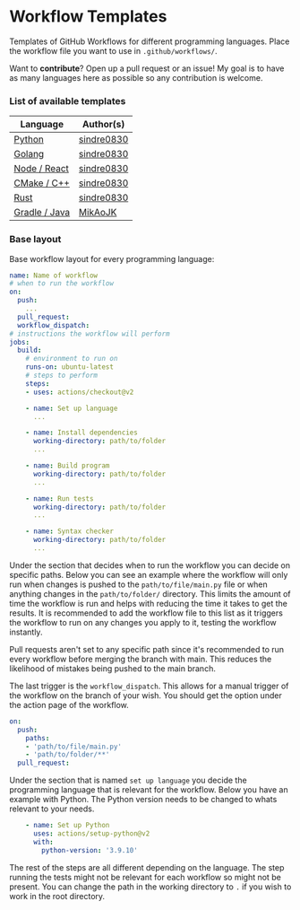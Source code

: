 # Workflow Templates
Templates of GitHub Workflows for different programming languages. Place the workflow file you want to use in ```.github/workflows/```.

Want to **contribute**? Open up a pull request or an issue! My goal is to have as many languages here as possible so any contribution is welcome.

### List of available templates

| Language | Author(s) |
| -------- | --------- |
| [Python](workflows/python.yml) | [sindre0830](https://github.com/sindre0830) |
| [Golang](workflows/golang.yml) | [sindre0830](https://github.com/sindre0830) |
| [Node / React](workflows/node.yml) | [sindre0830](https://github.com/sindre0830) |
| [CMake / C++](workflows/cmake.yml) | [sindre0830](https://github.com/sindre0830) |
| [Rust](workflows/rust.yml) | [sindre0830](https://github.com/sindre0830) |
| [Gradle / Java](workflows/java-gradle.yml) | [MikAoJK](https://github.com/MikAoJK) |

### Base layout

Base workflow layout for every programming language:
```yml
name: Name of workflow
# when to run the workflow
on:
  push:
    ...
  pull_request:
  workflow_dispatch:
# instructions the workflow will perform
jobs:
  build:
    # environment to run on
    runs-on: ubuntu-latest
    # steps to perform
    steps:
    - uses: actions/checkout@v2

    - name: Set up language
      ...

    - name: Install dependencies
      working-directory: path/to/folder
      ...

    - name: Build program
      working-directory: path/to/folder
      ...

    - name: Run tests
      working-directory: path/to/folder
      ...

    - name: Syntax checker
      working-directory: path/to/folder
      ...
```

Under the section that decides when to run the workflow you can decide on specific paths. Below you can see an example where the workflow will only run when changes is pushed to the ```path/to/file/main.py``` file or when anything changes in the ```path/to/folder/``` directory. This limits the amount of time the workflow is run and helps with reducing the time it takes to get the results. It is recommended to add the workflow file to this list as it triggers the workflow to run on any changes you apply to it, testing the workflow instantly.

Pull requests aren't set to any specific path since it's recommended to run every workflow before merging the branch with main. This reduces the likelihood of mistakes being pushed to the main branch.

The last trigger is the ```workflow_dispatch```. This allows for a manual trigger of the workflow on the branch of your wish. You should get the option under the action page of the workflow.

```yml
on:
  push:
    paths:
    - 'path/to/file/main.py'
    - 'path/to/folder/**'
  pull_request:
```

Under the section that is named ```set up language``` you decide the programming language that is relevant for the workflow. Below you have an example with Python. The Python version needs to be changed to whats relevant to your needs.

```yml
    - name: Set up Python
      uses: actions/setup-python@v2
      with:
        python-version: '3.9.10'
```

The rest of the steps are all different depending on the language. The step running the tests might not be relevant for each workflow so might not be present. You can change the path in the working directory to ```.``` if you wish to work in the root directory.

